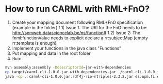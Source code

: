 # How to run CARML with RML+FnO?


1) Create your mapping document following RML+FnO specification (example in the folder)
	1.1) Issue 1: The URI for the FnO needs to be: http://semweb.datasciencelab.be/ns/function#
	1.2) Issue 2: The fnml:functionValue needs to explicit declare a rr:subjectMap (empty rr:template is enough)
2) Implement your functions in the java class "Functions"
3) Put mapping and data in the root folder
4) Run:
```bash
mvn assembly:assembly -DdescriptorId=jar-with-dependencies
cp target/carml-cli-1.0.0-jar-with-dependencies.jar ./carml-cli-1.0.0.jar
java -cp .:carml-cli-1.0.0.jar:rdf4j-rio-ntriples-2.3.2.jar es.upm.fi.dia.oeg.CarmlCli
```
